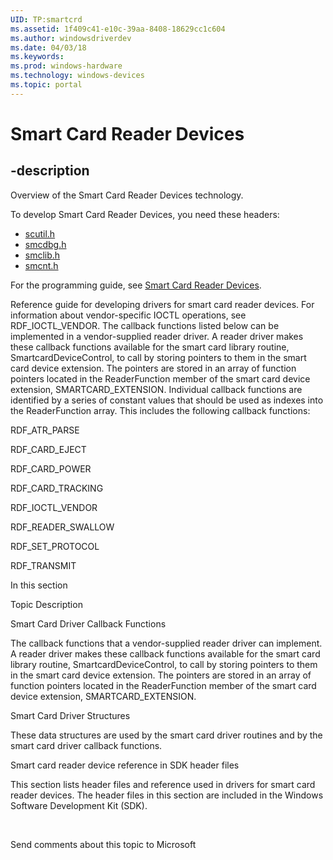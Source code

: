 ```yaml
---
UID: TP:smartcrd
ms.assetid: 1f409c41-e10c-39aa-8408-18629cc1c604
ms.author: windowsdriverdev
ms.date: 04/03/18
ms.keywords: 
ms.prod: windows-hardware
ms.technology: windows-devices
ms.topic: portal
---
```


# Smart Card Reader Devices

## -description

Overview of the Smart Card Reader Devices technology.

To develop Smart Card Reader Devices, you need these headers:

 * [scutil.h](..\scutil\index.md)
 * [smcdbg.h](..\smcdbg\index.md)
 * [smclib.h](..\smclib\index.md)
 * [smcnt.h](..\smcnt\index.md)

For the programming guide, see [Smart Card Reader Devices](===404===https://docs.microsoft.com/en-us/windows-hardware/drivers/smartcrd).

Reference guide for developing drivers for smart card reader devices. For information about vendor-specific IOCTL operations, see RDF_IOCTL_VENDOR. 
The callback functions listed below can be implemented in a  vendor-supplied reader driver. A reader driver makes these callback functions available for the smart card library routine, SmartcardDeviceControl, to call by storing pointers to them in the smart card device extension. The pointers are stored in an array of function pointers located in the ReaderFunction member of the smart card device extension, SMARTCARD_EXTENSION. 
Individual callback functions are identified by a series of constant values that should be used as indexes into the ReaderFunction array. This includes the following callback functions:


RDF_ATR_PARSE




RDF_CARD_EJECT




RDF_CARD_POWER




RDF_CARD_TRACKING




RDF_IOCTL_VENDOR




RDF_READER_SWALLOW




RDF_SET_PROTOCOL




RDF_TRANSMIT




In this section


Topic
Description




Smart Card Driver Callback Functions



The callback functions that a vendor-supplied reader driver can implement. A reader driver makes these callback functions available for the smart card library routine, SmartcardDeviceControl, to call by storing pointers to them in the smart card device extension. The pointers are stored in an array of function pointers located in the ReaderFunction member of the smart card device extension, SMARTCARD_EXTENSION. 





Smart Card Driver Structures



These data structures are used by the smart card driver  routines and by the smart card driver callback functions.





Smart card reader device reference in SDK header files



This section lists header files and reference used in drivers for smart card reader devices. The header files in this section are included in the Windows Software Development Kit (SDK).



 


Send comments about this topic to Microsoft

